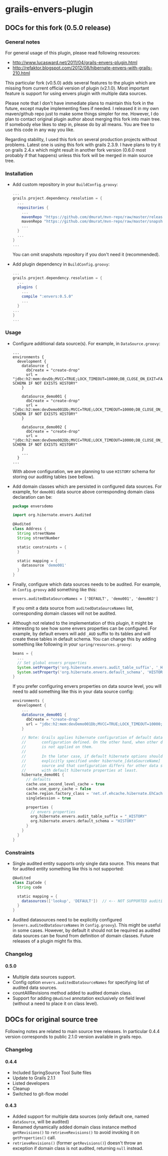 # grails-envers-plugin

## DOCs for this fork (0.5.0 release)

### General notes

For general usage of this plugin, please read following resources:
 * http://www.lucasward.net/2011/04/grails-envers-plugin.html
 * http://refaktor.blogspot.com/2012/08/hibernate-envers-with-grails-210.html

This particular fork (v0.5.0) adds several features to the plugin which are missing from current official version of plugin (v2.1.0).
Most important feature is support for using envers plugin with multiple data sources.

Please note that I don't have immediate plans to maintain this fork in the future, except maybe implementing fixes if needed. I released it in my own
maven/github repo just to make some things simpler for me. However, I do plan to contact original plugin author about merging this fork into main tree.
If somebody else likes to step in, please do by all means. You are free to use this code in any way you like.

Regarding stability, I used this fork on several production projects without problems. Latest one is using this fork with grails 2.3.9. I have plans to
try it on grails 2.4.x which might result in another fork version (0.6.0 most probably if that happens) unless this fork will be merged in main source
tree.

### Installation
 * Add custom repository in your `BuildConfig.groovy`:
   ```groovy
   ...
   grails.project.dependency.resolution = {
     ...
     repositories {
       ...
       mavenRepo "https://github.com/dmurat/mvn-repo/raw/master/releases/"
       mavenRepo "https://github.com/dmurat/mvn-repo/raw/master/snapshots/"
       ...
     }
     ...
   }
   ...
   ```
   You can omit snapshots repository if you don't need it (recommended).

 * Add plugin dependency in `BuildConfig.groovy`:
   ```groovy
   ...
   grails.project.dependency.resolution = {
     ...
     plugins {
       ...
       compile ":envers:0.5.0"
       ...
     }
   ...
   }
   ...

   ```

### Usage
 * Configure additional data source(s). For example, in `DataSource.groovy`:
   ```
   ...
   environments {
     development {
       dataSource {
         dbCreate = "create-drop"
         url = "jdbc:h2:mem:devDb;MVCC=TRUE;LOCK_TIMEOUT=10000;DB_CLOSE_ON_EXIT=FALSE;INIT=CREATE SCHEMA IF NOT EXISTS HISTORY"
       }

       dataSource_demo001 {
         dbCreate = "create-drop"
         url = "jdbc:h2:mem:devDemo001Db;MVCC=TRUE;LOCK_TIMEOUT=10000;DB_CLOSE_ON_EXIT=FALSE;INIT=CREATE SCHEMA IF NOT EXISTS HISTORY"
       }

       dataSource_demo002 {
         dbCreate = "create-drop"
         url = "jdbc:h2:mem:devDemo002Db;MVCC=TRUE;LOCK_TIMEOUT=10000;DB_CLOSE_ON_EXIT=FALSE;INIT=CREATE SCHEMA IF NOT EXISTS HISTORY"
       }
       ...
     }
   ...
   ```
   With above configuration, we are planning to use `HISTORY` schema for storing our auditing tables (see bellow).

 * Add domain classes which are persisted in configured data sources. For example, for `demo001` data source above corresponding domain class declaration can be:
   ```groovy
   package enversdemo

   import org.hibernate.envers.Audited

   @Audited
   class Address {
     String streetName
     String streetNumber

     static constraints = {
     }

     static mapping = {
       datasource 'demo001'
     }
   }

   ```
 * Finally, configure which data sources needs to be audited. For example, in `Config.groovy` add something like this:
   ```
   envers.auditedDataSourceNames = ['DEFAULT', 'demo001', 'demo002']
   ```
   If you omit a data source from `auditedDataSourceNames` list, corresponding domain classes will not be audited.

 * Although not related to the implementation of this plugin, it might be interesting to see how some envers properties can be configured. For example,
   by default envers will add `_AUD` suffix to its tables and will create these tables in default schema. You can change this by adding something like
   following in your `spring/resources.groovy`:
   ```groovy
   beans = {
     ...
     // Set global envers properties
     System.setProperty('org.hibernate.envers.audit_table_suffix', '_HISTORY')
     System.setProperty('org.hibernate.envers.default_schema', 'HISTORY')
   }
   ```

   If you prefer configuring envers properties on data source level, you will need to add something like this in your data source config:
   ```groovy
   environments {
     development {
       ...
       dataSource_demo001 {
         dbCreate = "create-drop"
         url = "jdbc:h2:mem:devDemo001Db;MVCC=TRUE;LOCK_TIMEOUT=10000;DB_CLOSE_ON_EXIT=FALSE;INIT=CREATE SCHEMA IF NOT EXISTS HISTORY"
       }

       // Note: Grails applies hibernate configuration of default data source to every other data source when they doesn't have explicit hibernate
       //       configuration defined. On the other hand, when other data sources have explicit hibernate configuration, then default hibernate config
       //       is not applied on them.
       //
       //       In the later case, if default hibernate options should be used for other data sources, default hibernate config options must be
       //       explicitly specified under hibernate_[dataSourceName] for each other data source. If hibernate configuration is set for default data
       //       source and that configuration differs for other data sources, then other data sources needs to have its own hibernate config defined
       //       with default hibernate properties at least.
       hibernate_demo001 {
         // defaults
         cache.use_second_level_cache = true
         cache.use_query_cache = false
         cache.region.factory_class = 'net.sf.ehcache.hibernate.EhCacheRegionFactory'
         singleSession = true

         properties {
           // envers properties
           org.hibernate.envers.audit_table_suffix = "_HISTORY"
           org.hibernate.envers.default_schema = "HISTORY"
         }
       }
     }
   }
   ```

### Constraints
 * Single audited entity supports only single data source. This means that for audited entity something like this is not supported:
   ```groovy
   @Audited
   class ZipCode {
     String code

     static mapping = {
       datasources(['lookup', 'DEFAULT'])  // <-- NOT SUPPORTED auditing over multiple data sources for a single audited entity
     }
   }   
   ``` 
 * Audited datasources need to be explicitly configured (`envers.auditedDataSourceNames` in `Config.groovy`). This might be useful in some cases. 
   However, by default it should not be required as audited data sources can be found from definition of domain classes. Future releases of a plugin might fix this.

### Changelog
#### 0.5.0
 * Multiple data sources support.
 * Config option `envers.auditedDataSourceNames` for specifying list of audited data sources.
 * countAllRevisions method added to audited domain class.
 * Support for adding `@Audited` annotation exclusively on field level (without a need to place it on class level).


## DOCs for original source tree
Following notes are related to main source tree releases. In particular 0.4.4 version corresponds to public 2.1.0 version available in grails repo.

### Changelog
#### 0.4.4
 * Included SpringSource Tool Suite files
 * Update to Grails 2.1.1
 * Listed developers
 * Cleanup
 * Switched to git-flow model

#### 0.4.3
 * Added support for multiple data sources (only default one, named `dataSource`, will be audited)
 * Renamed dynamically added domain class instance method `getRevisions()` to `retrieveRevisions()` to avoid invoking it on `getProperties()` call.
 * `retrieveRevisions()` (former `getRevisions()`) doesn't throw an exception if domain class is not audited, returning `null` instead.
